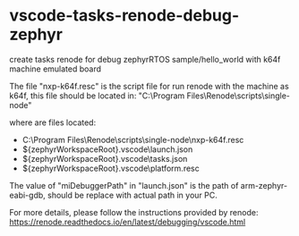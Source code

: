 # vscode-tasks-renode-debug-zephyr
create tasks renode for debug zephyrRTOS sample/hello_world with k64f machine emulated board

The file "nxp-k64f.resc" is the script file for run renode with the machine as k64f,
this file should be located in: "C:\Program Files\Renode\scripts\single-node\"

where are files located:
 - C:\Program Files\Renode\scripts\single-node\nxp-k64f.resc
 - ${zephyrWorkspaceRoot}\.vscode\launch.json
 - ${zephyrWorkspaceRoot}\.vscode\tasks.json
 - ${zephyrWorkspaceRoot}\.vscode\platform.resc


The value of "miDebuggerPath" in "launch.json" is the path of arm-zephyr-eabi-gdb, should be replace with actual path in your PC.


For more details, please follow the instructions provided by renode: https://renode.readthedocs.io/en/latest/debugging/vscode.html

